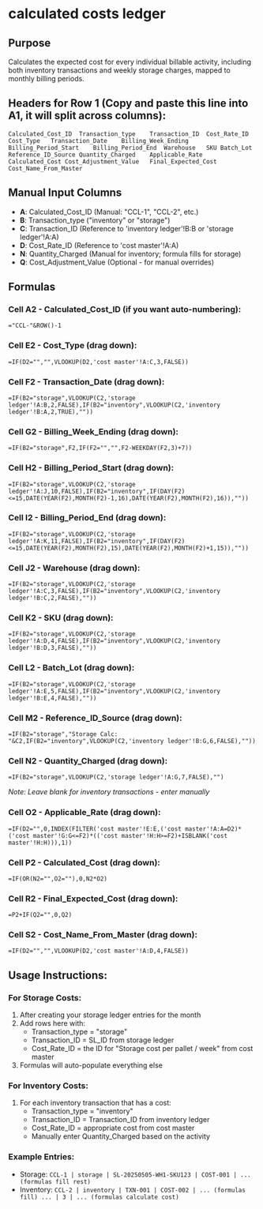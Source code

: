 # calculated costs ledger

## Purpose
Calculates the expected cost for every individual billable activity, including both inventory transactions and weekly storage charges, mapped to monthly billing periods.

## Headers for Row 1 (Copy and paste this line into A1, it will split across columns):
```
Calculated_Cost_ID	Transaction_type	Transaction_ID	Cost_Rate_ID	Cost_Type	Transaction_Date	Billing_Week_Ending	Billing_Period_Start	Billing_Period_End	Warehouse	SKU	Batch_Lot	Reference_ID_Source	Quantity_Charged	Applicable_Rate	Calculated_Cost	Cost_Adjustment_Value	Final_Expected_Cost	Cost_Name_From_Master
```

## Manual Input Columns
- **A**: Calculated_Cost_ID (Manual: "CCL-1", "CCL-2", etc.)
- **B**: Transaction_type ("inventory" or "storage")
- **C**: Transaction_ID (Reference to 'inventory ledger'!B:B or 'storage ledger'!A:A)
- **D**: Cost_Rate_ID (Reference to 'cost master'!A:A)
- **N**: Quantity_Charged (Manual for inventory; formula fills for storage)
- **Q**: Cost_Adjustment_Value (Optional - for manual overrides)

## Formulas

### Cell A2 - Calculated_Cost_ID (if you want auto-numbering):
```
="CCL-"&ROW()-1
```

### Cell E2 - Cost_Type (drag down):
```
=IF(D2="","",VLOOKUP(D2,'cost master'!A:C,3,FALSE))
```

### Cell F2 - Transaction_Date (drag down):
```
=IF(B2="storage",VLOOKUP(C2,'storage ledger'!A:B,2,FALSE),IF(B2="inventory",VLOOKUP(C2,'inventory ledger'!B:A,2,TRUE),""))
```

### Cell G2 - Billing_Week_Ending (drag down):
```
=IF(B2="storage",F2,IF(F2="","",F2-WEEKDAY(F2,3)+7))
```

### Cell H2 - Billing_Period_Start (drag down):
```
=IF(B2="storage",VLOOKUP(C2,'storage ledger'!A:J,10,FALSE),IF(B2="inventory",IF(DAY(F2)<=15,DATE(YEAR(F2),MONTH(F2)-1,16),DATE(YEAR(F2),MONTH(F2),16)),""))
```

### Cell I2 - Billing_Period_End (drag down):
```
=IF(B2="storage",VLOOKUP(C2,'storage ledger'!A:K,11,FALSE),IF(B2="inventory",IF(DAY(F2)<=15,DATE(YEAR(F2),MONTH(F2),15),DATE(YEAR(F2),MONTH(F2)+1,15)),""))
```

### Cell J2 - Warehouse (drag down):
```
=IF(B2="storage",VLOOKUP(C2,'storage ledger'!A:C,3,FALSE),IF(B2="inventory",VLOOKUP(C2,'inventory ledger'!B:C,2,FALSE),""))
```

### Cell K2 - SKU (drag down):
```
=IF(B2="storage",VLOOKUP(C2,'storage ledger'!A:D,4,FALSE),IF(B2="inventory",VLOOKUP(C2,'inventory ledger'!B:D,3,FALSE),""))
```

### Cell L2 - Batch_Lot (drag down):
```
=IF(B2="storage",VLOOKUP(C2,'storage ledger'!A:E,5,FALSE),IF(B2="inventory",VLOOKUP(C2,'inventory ledger'!B:E,4,FALSE),""))
```

### Cell M2 - Reference_ID_Source (drag down):
```
=IF(B2="storage","Storage Calc: "&C2,IF(B2="inventory",VLOOKUP(C2,'inventory ledger'!B:G,6,FALSE),""))
```

### Cell N2 - Quantity_Charged (drag down):
```
=IF(B2="storage",VLOOKUP(C2,'storage ledger'!A:G,7,FALSE),"")
```
*Note: Leave blank for inventory transactions - enter manually*

### Cell O2 - Applicable_Rate (drag down):
```
=IF(D2="",0,INDEX(FILTER('cost master'!E:E,('cost master'!A:A=D2)*('cost master'!G:G<=F2)*(('cost master'!H:H>=F2)+ISBLANK('cost master'!H:H))),1))
```

### Cell P2 - Calculated_Cost (drag down):
```
=IF(OR(N2="",O2=""),0,N2*O2)
```

### Cell R2 - Final_Expected_Cost (drag down):
```
=P2+IF(Q2="",0,Q2)
```

### Cell S2 - Cost_Name_From_Master (drag down):
```
=IF(D2="","",VLOOKUP(D2,'cost master'!A:D,4,FALSE))
```

## Usage Instructions:

### For Storage Costs:
1. After creating your storage ledger entries for the month
2. Add rows here with:
   - Transaction_type = "storage"
   - Transaction_ID = SL_ID from storage ledger
   - Cost_Rate_ID = the ID for "Storage cost per pallet / week" from cost master
3. Formulas will auto-populate everything else

### For Inventory Costs:
1. For each inventory transaction that has a cost:
   - Transaction_type = "inventory"
   - Transaction_ID = Transaction_ID from inventory ledger
   - Cost_Rate_ID = appropriate cost from cost master
   - Manually enter Quantity_Charged based on the activity

### Example Entries:
- Storage: `CCL-1 | storage | SL-20250505-WH1-SKU123 | COST-001 | ... (formulas fill rest)`
- Inventory: `CCL-2 | inventory | TXN-001 | COST-002 | ... (formulas fill) ... | 3 | ... (formulas calculate cost)`